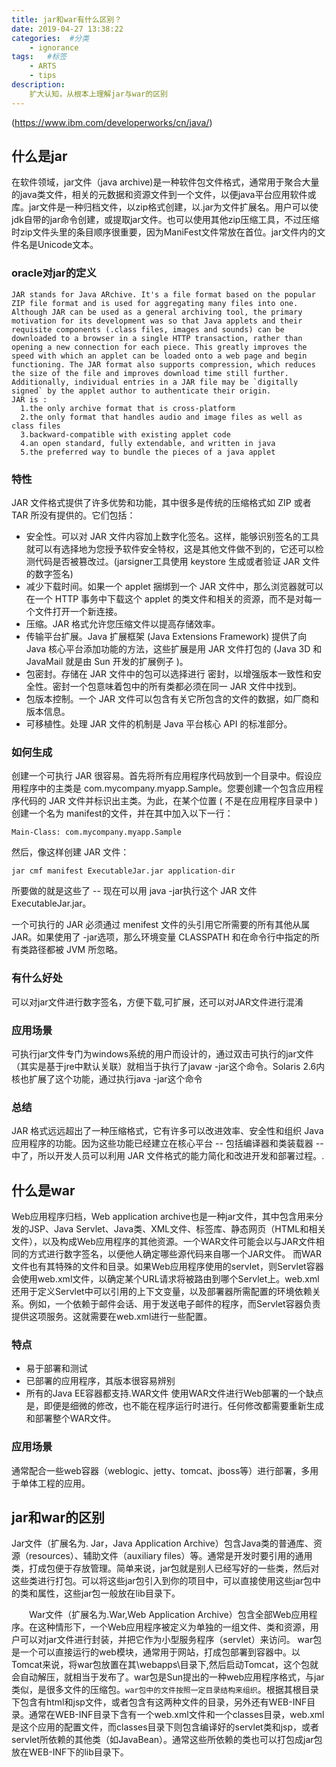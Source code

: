 ```yaml
---
title: jar和war有什么区别？
date: 2019-04-27 13:38:22
categories:  #分类
    - ignorance
tags:   #标签
    - ARTS
    - tips 
description: 
    扩大认知，从根本上理解jar与war的区别
---
```

(https://www.ibm.com/developerworks/cn/java/)
## 什么是jar
在软件领域，jar文件（java archive)是一种软件包文件格式，通常用于聚合大量的java类文件，相关的元数据和资源文件到一个文件，以便java平台应用软件或库。jar文件是一种归档文件，以zip格式创建，以.jar为文件扩展名。用户可以使jdk自带的jar命令创建，或提取jar文件。也可以使用其他zip压缩工具，不过压缩时zip文件头里的条目顺序很重要，因为ManiFest文件常放在首位。jar文件内的文件名是Unicode文本。
### oracle对jar的定义
```
JAR stands for Java ARchive. It's a file format based on the popular ZIP file format and is used for aggregating many files into one. Although JAR can be used as a general archiving tool, the primary motivation for its development was so that Java applets and their requisite components (.class files, images and sounds) can be downloaded to a browser in a single HTTP transaction, rather than opening a new connection for each piece. This greatly improves the speed with which an applet can be loaded onto a web page and begin functioning. The JAR format also supports compression, which reduces the size of the file and improves download time still further. Additionally, individual entries in a JAR file may be `digitally signed` by the applet author to authenticate their origin.
JAR is :
  1.the only archive format that is cross-platform
  2.the only format that handles audio and image files as well as class files
  3.backward-compatible with existing applet code
  4.an open standard, fully extendable, and written in java
  5.the preferred way to bundle the pieces of a java applet
```
### 特性

JAR 文件格式提供了许多优势和功能，其中很多是传统的压缩格式如 ZIP 或者 TAR 所没有提供的。它们包括：
* 安全性。可以对 JAR 文件内容加上数字化签名。这样，能够识别签名的工具就可以有选择地为您授予软件安全特权，这是其他文件做不到的，它还可以检测代码是否被篡改过。(jarsigner工具使用 keystore 生成或者验证 JAR 文件的数字签名)
* 减少下载时间。如果一个 applet 捆绑到一个 JAR 文件中，那么浏览器就可以在一个 HTTP 事务中下载这个 applet 的类文件和相关的资源，而不是对每一个文件打开一个新连接。
* 压缩。JAR 格式允许您压缩文件以提高存储效率。
* 传输平台扩展。Java 扩展框架 (Java Extensions Framework) 提供了向 Java 核心平台添加功能的方法，这些扩展是用 JAR 文件打包的 (Java 3D 和 JavaMail 就是由 Sun 开发的扩展例子 )。
* 包密封。存储在 JAR 文件中的包可以选择进行 密封，以增强版本一致性和安全性。密封一个包意味着包中的所有类都必须在同一 JAR 文件中找到。
* 包版本控制。一个 JAR 文件可以包含有关它所包含的文件的数据，如厂商和版本信息。
* 可移植性。处理 JAR 文件的机制是 Java 平台核心 API 的标准部分。

### 如何生成
创建一个可执行 JAR 很容易。首先将所有应用程序代码放到一个目录中。假设应用程序中的主类是 com.mycompany.myapp.Sample。您要创建一个包含应用程序代码的 JAR 文件并标识出主类。为此，在某个位置 ( 不是在应用程序目录中 ) 创建一个名为 manifest的文件，并在其中加入以下一行：
```
Main-Class: com.mycompany.myapp.Sample
```
然后，像这样创建 JAR 文件：
```
jar cmf manifest ExecutableJar.jar application-dir
```
所要做的就是这些了 -- 现在可以用 java -jar执行这个 JAR 文件 ExecutableJar.jar。

一个可执行的 JAR 必须通过 menifest 文件的头引用它所需要的所有其他从属 JAR。如果使用了 -jar选项，那么环境变量 CLASSPATH 和在命令行中指定的所有类路径都被 JVM 所忽略。

### 有什么好处
可以对jar文件进行数字签名，方便下载,可扩展，还可以对JAR文件进行混淆

### 应用场景
可执行jar文件专门为windows系统的用户而设计的，通过双击可执行的jar文件（其实是基于jre中默认关联）就相当于执行了javaw -jar这个命令。Solaris 2.6内核也扩展了这个功能，通过执行java -jar这个命令
### 总结
JAR 格式远远超出了一种压缩格式，它有许多可以改进效率、安全性和组织 Java 应用程序的功能。因为这些功能已经建立在核心平台 -- 包括编译器和类装载器 -- 中了，所以开发人员可以利用 JAR 文件格式的能力简化和改进开发和部署过程。.

## 什么是war
Web应用程序归档，Web application archive也是一种jar文件，其中包含用来分发的JSP、Java Servlet、Java类、XML文件、标签库、静态网页（HTML和相关文件），以及构成Web应用程序的其他资源。一个WAR文件可能会以与JAR文件相同的方式进行数字签名，以便他人确定哪些源代码来自哪一个JAR文件。
而WAR文件也有其特殊的文件和目录。如果Web应用程序使用的servlet，则Servlet容器会使用web.xml文件，以确定某个URL请求将被路由到哪个Servlet上。web.xml还用于定义Servlet中可以引用的上下文变量，以及部署器所需配置的环境依赖关系。例如，一个依赖于邮件会话、用于发送电子邮件的程序，而Servlet容器负责提供这项服务。这就需要在web.xml进行一些配置。

### 特点
* 易于部署和测试
* 已部署的应用程序，其版本很容易辨别
* 所有的Java EE容器都支持.WAR文件
使用WAR文件进行Web部署的一个缺点是，即便是细微的修改，也不能在程序运行时进行。任何修改都需要重新生成和部署整个WAR文件。


### 应用场景
通常配合一些web容器（weblogic、jetty、tomcat、jboss等）进行部署，多用于单体工程的应用。

## jar和war的区别
Jar文件（扩展名为. Jar，Java Application Archive）包含Java类的普通库、资源（resources）、辅助文件（auxiliary files）等。通常是开发时要引用的通用类，打成包便于存放管理。简单来说，jar包就是别人已经写好的一些类，然后对这些类进行打包。可以将这些jar包引入到你的项目中，可以直接使用这些jar包中的类和属性，这些jar包一般放在lib目录下。

　　War文件（扩展名为.War,Web Application Archive）包含全部Web应用程序。在这种情形下，一个Web应用程序被定义为单独的一组文件、类和资源，用户可以对jar文件进行封装，并把它作为小型服务程序（servlet）来访问。 war包是一个可以直接运行的web模块，通常用于网站，打成包部署到容器中。以Tomcat来说，将war包放置在其\webapps\目录下,然后启动Tomcat，这个包就会自动解压，就相当于发布了。war包是Sun提出的一种web应用程序格式，与jar类似，是很多文件的压缩包。`war包中的文件按照一定目录结构来组织`。根据其根目录下包含有html和jsp文件，或者包含有这两种文件的目录，另外还有WEB-INF目录。通常在WEB-INF目录下含有一个web.xml文件和一个classes目录，web.xml是这个应用的配置文件，而classes目录下则包含编译好的servlet类和jsp，或者servlet所依赖的其他类（如JavaBean）。通常这些所依赖的类也可以打包成jar包放在WEB-INF下的lib目录下。